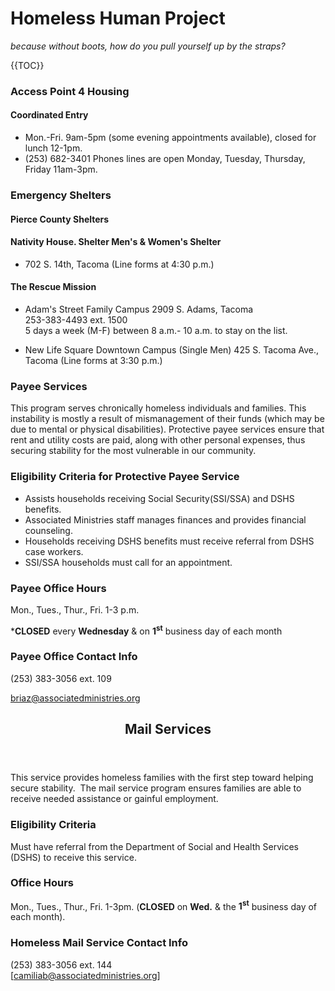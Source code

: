 # Homeless Human Project #
_because without boots, how do you pull yourself up by the straps?_ 

{{TOC}}

### Access Point 4 Housing

#### Coordinated Entry
*   Mon.-Fri. 9am-5pm (some evening appointments available), closed for lunch 12-1pm.
*  (253) 682-3401 Phones lines are open Monday, Tuesday, Thursday, Friday 11am-3pm.  


### Emergency Shelters
#### Pierce County Shelters

#### Nativity House. Shelter Men's & Women's Shelter
*  702 S. 14th, Tacoma (Line forms at 4:30 p.m.) 

#### The Rescue Mission
*  Adam's Street Family Campus 2909 S. Adams, Tacoma  
 253-383-4493 ext. 1500  
 5 days a week (M-F) between 8 a.m.- 10 a.m. to stay on the list. 

*  New Life Square Downtown Campus (Single Men) 425 S. Tacoma Ave., Tacoma (Line forms at 3:30 p.m.) 


### Payee Services

This program serves chronically homeless individuals and families. This instability is mostly a result of mismanagement of their funds (which may be due to mental or physical disabilities). Protective payee services ensure that rent and utility costs are paid, along with other personal expenses, thus securing stability for the most vulnerable in our community. 

### Eligibility Criteria for Protective Payee Service

*   <span style="line-height: 13px;">Assists households receiving Social Security(SSI/SSA) and DSHS benefits.</span>
*   Associated Ministries staff manages finances and provides financial counseling.
*   Households receiving DSHS benefits must receive referral from DSHS case workers.
*  SSI/SSA households must call for an appointment. 

### **Payee Office Hours**

Mon., Tues., Thur., Fri. 1-3 p.m. 

***CLOSED** every **Wednesday** & on **1<sup>st</sup>** business day of each month 

### **Payee Office Contact Info**

(253) 383-3056 ext. 109 

[briaz@associatedministries.org](mailto:briaz@associatedministries.org) 


<article id="post-239" class="clearfix post-239 page type-page status-publish hentry">

<header class="entry-header">

# Mail Services

</header>

This service provides homeless families with the first step toward helping secure stability.  The mail service program ensures families are able to receive needed assistance or gainful employment. 

### Eligibility Criteria

Must have referral from the Department of Social and Health Services (DSHS) to receive this service. 

### Office Hours

Mon., Tues., Thur., Fri. 1-3pm. (**CLOSED** on **Wed.** & the **1<sup>st</sup>** business day of each month). 

### Homeless Mail Service Contact Info

(253) 383-3056 ext. 144  
[camiliab@associatedministries.org]
